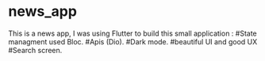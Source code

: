 # news_app

This is a news app, I was using Flutter to build this small application :
#State managment used Bloc.
#Apis (Dio).
#Dark mode.
#beautiful UI and good UX
#Search screen.
